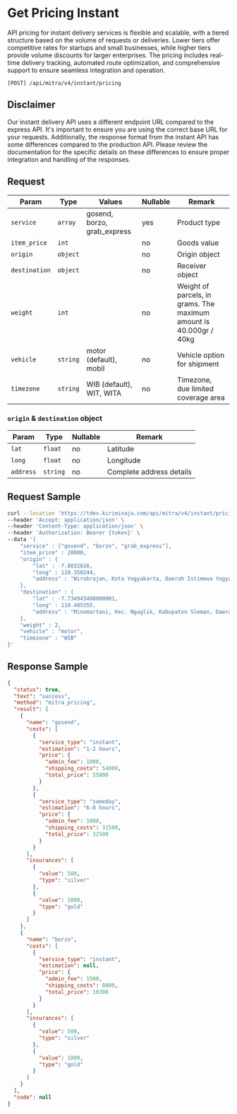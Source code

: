 # Get Pricing Instant

API pricing for instant delivery services is flexible and scalable, with a tiered structure based on the volume of requests or deliveries. Lower tiers offer competitive rates for startups and small businesses, while higher tiers provide volume discounts for larger enterprises. The pricing includes real-time delivery tracking, automated route optimization, and comprehensive support to ensure seamless integration and operation.

```shell
[POST] /api/mitra/v4/instant/pricing
```

## Disclaimer

Our instant delivery API uses a different endpoint URL compared to the express API. It's important to ensure you are using the correct base URL for your requests. Additionally, the response format from the instant API has some differences compared to the production API. Please review the documentation for the specific details on these differences to ensure proper integration and handling of the responses.

## Request

| Param         | Type     | Values                      | Nullable | Remark                                                             |
| ------------- | -------- | --------------------------- | -------- | ------------------------------------------------------------------ |
| `service`     | `array`  | gosend, borzo, grab_express | yes      | Product type                                                       |
| `item_price`  | `int`    |                             | no       | Goods value                                                        |
| `origin`      | `object` |                             | no       | Origin object                                                      |
| `destination` | `object` |                             | no       | Receiver object                                                    |
| `weight`      | `int`    |                             | no       | Weight of parcels, in grams. The maximum amount is 40.000gr / 40kg |
| `vehicle`     | `string` | motor (default), mobil      | no       | Vehicle option for shipment                                        |
| `timezone`    | `string` | WIB (default), WIT, WITA    | no       | Timezone, due limited coverage area                                |

### `origin` & `destination` object

| Param     | Type     | Nullable | Remark                   |
| --------- | -------- | -------- | ------------------------ |
| `lat`     | `float`  | no       | Latitude                 |
| `long`    | `float`  | no       | Longitude                |
| `address` | `string` | no       | Complete address details |

## Request Sample

```bash
curl --location 'https://tdev.kiriminaja.com/api/mitra/v4/instant/pricing' \
--header 'Accept: application/json' \
--header 'Content-Type: application/json' \
--header 'Authorization: Bearer {token}' \
--data '{
    "service" : ["gosend", "borzo", "grab_express"],
    "item_price" : 20000,
    "origin" : {
        "lat" : -7.8032616,
        "long" : 110.350244,
        "address" : "Wirobrajan, Kota Yogyakarta, Daerah Istimewa Yogyakarta, Indonesia"
    },
    "destination" : {
        "lat" : -7.734943400000001,
        "long" : 110.405355,
        "address" : "Minomartani, Kec. Ngaglik, Kabupaten Sleman, Daerah Istimewa Yogyakarta, Indonesia"
    },
    "weight" : 2,
    "vehicle" : "motor",
    "timezone" : "WIB"
}'
```

## Response Sample

```json
{
  "status": true,
  "text": "success",
  "method": "mitra_pricing",
  "result": [
    {
      "name": "gosend",
      "costs": [
        {
          "service_type": "instant",
          "estimation": "1-2 hours",
          "price": {
            "admin_fee": 1000,
            "shipping_costs": 54000,
            "total_price": 55000
          }
        },
        {
          "service_type": "sameday",
          "estimation": "6-8 hours",
          "price": {
            "admin_fee": 1000,
            "shipping_costs": 31500,
            "total_price": 32500
          }
        }
      ],
      "insurances": [
        {
          "value": 500,
          "type": "silver"
        },
        {
          "value": 1000,
          "type": "gold"
        }
      ]
    },
    {
      "name": "borzo",
      "costs": [
        {
          "service_type": "instant",
          "estimation": null,
          "price": {
            "admin_fee": 1500,
            "shipping_costs": 8800,
            "total_price": 10300
          }
        }
      ],
      "insurances": [
        {
          "value": 500,
          "type": "silver"
        },
        {
          "value": 1000,
          "type": "gold"
        }
      ]
    }
  ],
  "code": null
}
```
